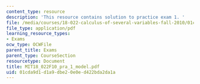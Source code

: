 ```yaml
---
content_type: resource
description: 'This resource contains solution to practice exam 1. '
file: /media/courses/18-022-calculus-of-several-variables-fall-2010/01cda9d1d1a9dbe20e0ed422bda2da1a_MIT18_022F10_pra_1_model.pdf
file_type: application/pdf
learning_resource_types:
- Exams
ocw_type: OCWFile
parent_title: Exams
parent_type: CourseSection
resourcetype: Document
title: MIT18_022F10_pra_1_model.pdf
uid: 01cda9d1-d1a9-dbe2-0e0e-d422bda2da1a
---
```

